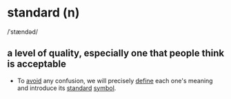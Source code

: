# standard (n)

/ˈstændəd/

## a level of quality, especially one that people think is acceptable

- To [avoid](../a/avoid-v.md#to-prevent-something-bad-from-happening) any confusion, we will precisely [define](../d/define-v.md#to-say-or-explain-what-the-meaning-of-a-word-or-phrase-is) each one's meaning and introduce its [standard](standard-n.md#a-level-of-quality-especially-one-that-people-think-is-acceptable) [symbol](symbol-n.md#a-sign-number-letter-etc-that-has-a-fixed-meaning-especially-in-science-mathematics-and-music).